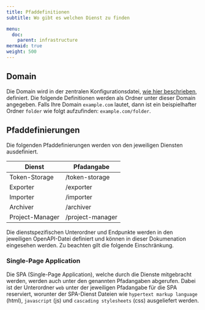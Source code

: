 ```yaml
---
title: Pfaddefinitionen
subtitle: Wo gibt es welchen Dienst zu finden

menu:
  doc:
    parent: infrastructure
mermaid: true
weight: 500
---
```


## Domain

Die Domain wird in der zentralen Konfigurationsdatei, [wie hier beschrieben](/de/doc/getting-started/config/), definiert. Die folgende Definitionen werden als Ordner unter dieser Domain angegeben. Falls Ihre Domain `example.com` lautet, dann ist ein beispielhafter Ordner `folder` wie folgt aufzufinden: `example.com/folder`.

## Pfaddefinierungen

Die folgenden Pfaddefinierungen werden von den jeweiligen Diensten ausdefiniert.

<center>

|     Dienst      |    Pfadangabe    |
|-----------------|------------------|
|  Token-Storage  |  /token-storage  |
|    Exporter     |    /exporter     |
|    Importer     |    /importer     |
|    Archiver     |    /archiver     |
| Project-Manager | /project-manager |

</center>

Die dienstspezifischen Unterordner und Endpunkte werden in den jeweiligen OpenAPI-Datei definiert und können in dieser Dokumenation eingesehen werden. Zu beachten gilt die folgende Einschränkung.

### Single-Page Application

Die SPA (Single-Page Application), welche durch die Dienste mitgebracht werden, werden auch unter den genannten Pfadangaben abgerufen. Dabei ist der Unterordner `web` unter der jeweiligen Pfadangabe für die SPA reserviert, worunter der SPA-Dienst Dateien wie `hypertext markup language` (html), `javascript` (js) und `cascading stylesheets` (css) ausgeliefert werden.
